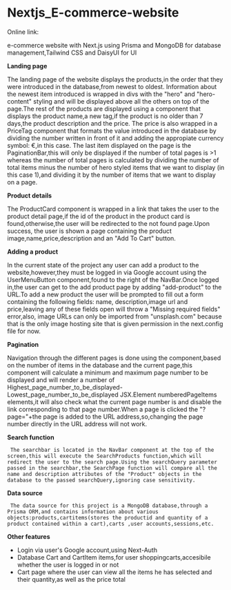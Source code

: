 # Nextjs_E-commerce-website

Online link: 

e-commerce website with Next.js using Prisma and MongoDB for database management,Tailwind CSS and DaisyUI for UI



**Landing page**

  The landing page of the website displays the products,in the order that they were introduced in the database,from newest to oldest. Information about the newest item introduced is wrapped in divs with the "hero" and "hero-content" styling and will be displayed above all the others on top of the page.The rest of the products are displayed using a <ProductCard> component that displays the product name,a new tag,if the product is no older than 7 days,the product description and the price. The price is also wrapped in a PriceTag component that formats the value introduced in the database by dividing the number written in front of it and adding the appropiate currency symbol: €,in this case. The last item displayed on the page is the PaginationBar,this will only be displayed if the number of total pages is >1 whereas the number of total pages is calculated by dividing the number of total items minus the number of hero styled items that we want to display (in this case 1),and dividing it by the number of items that we want to display on a page.

**Product details**

  The ProductCard component is wrapped in a link that takes the user to the product detail page,if the id of the product in the product card is found,otherwise,the user will be redirected to the not found page.Upon success, the user is shown a page containing the product image,name,price,description and an "Add To Cart" button.

**Adding a product**

  In the current state of the project any user can add a product to the website,however,they must be logged in via Google account using the UserMenuButton component,found to the right of the NavBar.Once logged in,the user can get to the add product page by adding "add-product" to the URL.To add a new product the user will be prompted to fill out a form containing the following fields: name, description,image url and price,leaving any of these fields open will throw a "Missing required fields" error,also, image URLs can only be imported from "unsplash.com" because that is the only image hosting site that is given permission in the next.config file for now.

**Pagination**

  Navigation through the different pages is done using the <NavigationBar> component,based on the number of items in the database and the current page,this component will calculate a minimum and maximum page number to be displayed and will render a number of Highest_page_number_to_be_displayed-Lowest_page_number_to_be_displayed JSX.Element numberedPageItems elements,it will also check what the current page number is and disable the link corresponding to that page number.When a page is clicked the "?page="+the page is added to the URL address,so,changing the page number directly in the URL address will not work.

**Search function**

     The searchbar is located in the NavBar component at the top of the screen,this will execute the SearchProducts function,which will redirect the user to the search page.Using the searchQuery parameter passed in the searchbar,the SearchPage function will compare all the name and description attributes of the "Product" objects in the database to the passed searchQuery,ignoring case sensitivity.

**Data source**

     The data source for this project is a MongoDB database,through a Prisma ORM,and contains information about various objects:products,cartitems(stores the productid and quantity of a product contained within a cart),carts ,user accounts,sessions,etc.

**Other features**

  - Login via user's Google account,using Next-Auth
  - Database Cart and CartItem items,for user shoppingcarts,accesibile whether the user is logged in or not
  - Cart page where the user can view all the items he has selected and their quantity,as well as the price total
  

